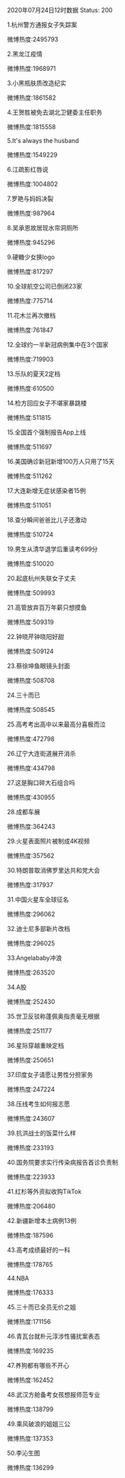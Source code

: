 2020年07月24日12时数据
Status: 200

1.杭州警方通报女子失踪案

微博热度:2495793

2.黑龙江疫情

微博热度:1968971

3.小黑瓶肤质改造纪实

微博热度:1861582

4.王贺胜被免去湖北卫健委主任职务

微博热度:1815558

5.It's always the husband

微博热度:1549229

6.江疏影红唇说

微博热度:1004802

7.罗艳与妈妈决裂

微博热度:987964

8.吴承恩故居现水帘洞厕所

微博热度:945296

9.硬糖少女换logo

微博热度:817297

10.全球航空公司已倒闭23家

微博热度:775714

11.花木兰再次撤档

微博热度:761847

12.全球约一半新冠病例集中在3个国家

微博热度:719903

13.乐队的夏天2定档

微博热度:610500

14.检方回应女子不堪家暴跳楼

微博热度:511815

15.全国首个强制报告App上线

微博热度:511697

16.美国确诊新冠新增100万人只用了15天

微博热度:511262

17.大连新增无症状感染者15例

微博热度:511051

18.查分瞬间爸爸比儿子还激动

微博热度:510724

19.男生从清华退学后重读考699分

微博热度:510020

20.起底杭州失联女子丈夫

微博热度:509993

21.高管放弃百万年薪只想摸鱼

微博热度:509319

22.钟晓芹钟晓阳好甜

微博热度:509124

23.蔡徐坤鱼眼镜头封面

微博热度:508708

24.三十而已

微博热度:508545

25.高考考出高中以来最高分喜极而泣

微博热度:472798

26.辽宁大连街道展开消杀

微博热度:434798

27.这是胸口碎大石组合吗

微博热度:430955

28.成都车展

微博热度:364243

29.火星表面照片被制成4K视频

微博热度:357562

30.特朗普取消佛罗里达共和党大会

微博热度:317937

31.中国火星车全球征名

微博热度:296062

32.迪士尼多部新片改档

微博热度:296025

33.Angelababy冲浪

微博热度:263520

34.A股

微博热度:252430

35.世卫反驳称蓬佩奥指责毫无根据

微博热度:251177

36.星际穿越重映定档

微博热度:250651

37.印度女子请愿让男性分担家务

微博热度:247224

38.压线考生如何报志愿

微博热度:243607

39.抗洪战士的饭菜什么样

微博热度:233193

40.国务院要求实行传染病报告首诊负责制

微博热度:223933

41.红杉等外资拟收购TikTok

微博热度:206480

42.新疆新增本土病例13例

微博热度:187596

43.高考成绩最好的一科

微博热度:178765

44.NBA

微博热度:176333

45.三十而已全员无价之姐

微博热度:171156

46.青瓦台就朴元淳涉性骚扰案表态

微博热度:169235

47.养狗都有哪些不开心

微博热度:162452

48.武汉方舱备考女孩想报师范专业

微博热度:138799

49.乘风破浪的姐姐三公

微博热度:137353

50.李沁生图

微博热度:136299

